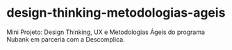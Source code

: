 # design-thinking-metodologias-ageis
Mini Projeto: Design Thinking, UX e Metodologias Ágeis do programa Nubank em parceria com a Descomplica.
